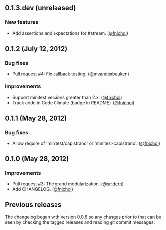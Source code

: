 ## 0.1.3.dev (unreleased)

### New features

* Add assertions and expectations for #stream. ([@fnichol][])


## 0.1.2 (July 12, 2012)

### Bug fixes

* Pull request [#4](https://github.com/fnichol/minitest-capistrano/pull/4):
  Fix callback testing. ([@mvandenbeuken][])

### Improvements

* Support minitest versions greater than 2.x. ([@fnichol][])
* Track code in Code Climate (badge in README). ([@fnichol][])


## 0.1.1 (May 28, 2012)

### Bug fixes

* Allow require of 'minitest/capistrano' or 'minitest-capistrano'.
  ([@fnichol][])


## 0.1.0 (May 28, 2012)

### Improvements

* Pull request [#3](https://github.com/fnichol/minitest-capistrano/pull/3):
  The grand modularization. ([@smdern][])
* Add CHANGELOG. ([@fnichol][])

## Previous releases

The changelog began with version 0.0.8 so any changes prior to that can be
seen by checking the tagged releases and reading git commit messages.

[@fnichol]: https://github.com/fnichol
[@mvandenbeuken]: https://github.com/mvandenbeuken
[@smdern]: https://github.com/smdern
